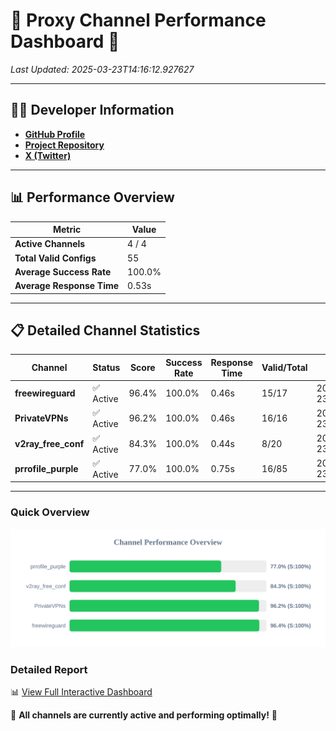 # 🌟 Proxy Channel Performance Dashboard 🌟

_Last Updated: 2025-03-23T14:16:12.927627_

---

## 👩‍💻 Developer Information

- **[GitHub Profile](https://github.com/4n0nymou3)**  
- **[Project Repository](https://github.com/4n0nymou3/multi-proxy-config-fetcher)**  
- **[X (Twitter)](https://x.com/4n0nymou3)**  

---

## 📊 Performance Overview

| Metric                | Value       |
|-----------------------|-------------|
| **Active Channels**   | 4 / 4       |
| **Total Valid Configs** | 55          |
| **Average Success Rate** | 100.0%      |
| **Average Response Time** | 0.53s       |

---

## 📋 Detailed Channel Statistics

| Channel          | Status     | Score  | Success Rate | Response Time | Valid/Total | Last Success               |
|------------------|------------|--------|--------------|---------------|-------------|----------------------------|
| **freewireguard**  | ✅ Active  | 96.4%  | 100.0% | 0.46s         | 15/17       | 2025-03-23T14:16:12.926128 |
| **PrivateVPNs**  | ✅ Active  | 96.2%  | 100.0% | 0.46s         | 16/16       | 2025-03-23T14:16:12.440780 |
| **v2ray_free_conf**  | ✅ Active  | 84.3%  | 100.0% | 0.44s         | 8/20       | 2025-03-23T14:16:11.950193 |
| **prrofile_purple**  | ✅ Active  | 77.0%  | 100.0% | 0.75s         | 16/85       | 2025-03-23T14:16:11.434616 |

---

### Quick Overview
<div align="center">
  <a href="https://raw.githubusercontent.com/nullluser/NullRepo/refs/heads/main/assets/channel_stats_chart.svg">
    <img src="https://raw.githubusercontent.com/nullluser/NullRepo/refs/heads/main/assets/channel_stats_chart.svg" alt="Source Performance Statistics" width="800">
  </a>
</div>

### Detailed Report
📊 [View Full Interactive Dashboard](https://htmlpreview.github.io/?https://github.com/nullluser/NullRepo/blob/main/assets/performance_report.html)

🎉 **All channels are currently active and performing optimally!** 🎉
